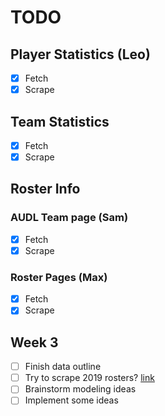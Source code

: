 # TODO

## Player Statistics (Leo)

- [x] Fetch
- [x] Scrape

## Team Statistics

- [X] Fetch
- [X] Scrape

## Roster Info

### AUDL Team page (Sam)

- [X] Fetch
- [X] Scrape

### Roster Pages (Max)

- [X] Fetch
- [X] Scrape

## Week 3

- [ ] Finish data outline
- [ ] Try to scrape 2019 rosters? [link](https://www.theaudl.com/league/news/2019-audl-active-rosters-week-1)
- [ ] Brainstorm modeling ideas
- [ ] Implement some ideas
